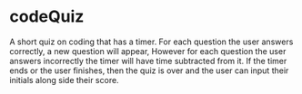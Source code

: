 # codeQuiz
A short quiz on coding that has a timer. For each question the user answers correctly, a new question will appear, However for each question the user answers incorrectly the timer will have time subtracted from it. If the timer ends or the user finishes, then the quiz is over and the user can input their initials along side their score.
